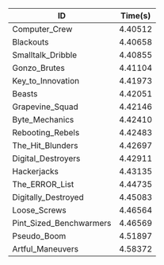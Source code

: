|ID|Time(s)|
|-|-|
|Computer_Crew|4.40512|
|Blackouts|4.40658|
|Smalltalk_Dribble|4.40855|
|Gonzo_Brutes|4.41104|
|Key_to_Innovation|4.41973|
|Beasts|4.42051|
|Grapevine_Squad|4.42146|
|Byte_Mechanics|4.42410|
|Rebooting_Rebels|4.42483|
|The_Hit_Blunders|4.42697|
|Digital_Destroyers|4.42911|
|Hackerjacks|4.43135|
|The_ERROR_List|4.44735|
|Digitally_Destroyed|4.45083|
|Loose_Screws|4.46564|
|Pint_Sized_Benchwarmers|4.46569|
|Pseudo_Boom|4.51897|
|Artful_Maneuvers|4.58372|
